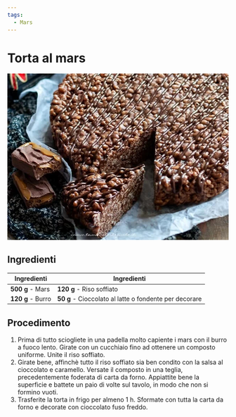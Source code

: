 ```yaml
---
tags:
  - Mars
---
```

# Torta al mars

![](../img/Torta-al-mars.webp)

## Ingredienti

| Ingredienti                  | Ingredienti             |
| ---------------------------- | ----------------------- |
| **500 g** - Mars | **120 g** - Riso soffiato |
| **120 g** - Burro | **50 g** - Cioccolato al latte o fondente per decorare |

## Procedimento

1. Prima di tutto sciogliete in una padella molto capiente i mars con il burro a fuoco lento. Girate con un cucchiaio fino ad ottenere un composto uniforme. Unite il riso soffiato.
1. Girate bene, affinchè tutto il riso soffiato sia ben condito con la salsa al cioccolato e caramello. Versate il composto in una teglia, precedentemente foderata di carta da forno. Appiattite bene la superficie e battete un paio di volte sul tavolo, in modo che non si formino vuoti.
1. Trasferite la torta in frigo per almeno 1 h. Sformate con tutta la carta da forno e decorate con cioccolato fuso freddo.
